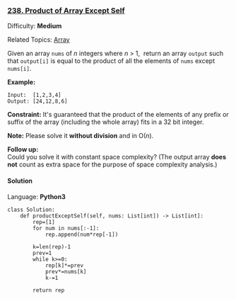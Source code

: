 ### [238\. Product of Array Except Self](https://leetcode.com/problems/product-of-array-except-self/)

Difficulty: **Medium**  

Related Topics: [Array](https://leetcode.com/tag/array/)


Given an array `nums` of _n_ integers where _n_ > 1,  return an array `output` such that `output[i]` is equal to the product of all the elements of `nums` except `nums[i]`.

**Example:**

```
Input:  [1,2,3,4]
Output: [24,12,8,6]
```

**Constraint:** It's guaranteed that the product of the elements of any prefix or suffix of the array (including the whole array) fits in a 32 bit integer.

**Note:** Please solve it **without division** and in O(_n_).

**Follow up:**  
Could you solve it with constant space complexity? (The output array **does not** count as extra space for the purpose of space complexity analysis.)


#### Solution

Language: **Python3**

```python3
class Solution:
    def productExceptSelf(self, nums: List[int]) -> List[int]:
        rep=[1]
        for num in nums[:-1]:
            rep.append(num*rep[-1])
    
        k=len(rep)-1
        prev=1
        while k>=0:
            rep[k]*=prev
            prev*=nums[k]
            k-=1
            
        return rep
```